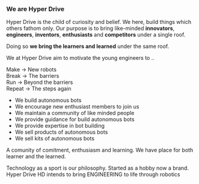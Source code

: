 ### We are Hyper Drive

Hyper Drive is the child of curiosity and belief. We here, build things which others fathom only. Our purpose is to bring like-minded **innovators**, **engineers**, **inventors**, **enthusiasts** and **competitors** under a single roof.

Doing so **we bring the learners and learned** under the same roof.

We at Hyper Drive aim to motivate the young engineers to ..

Make -> New robots<br/>
Break -> The barriers<br/>
Run -> Beyond the barriers<br/>
Repeat -> The steps again<br/>

- We build autonomous bots
- We encourage new enthusiast members to join us
- We maintain a community of like minded people
- We provide guidance for build autonomous bots
- We provide expertise in bot building
- We sell products of autonomous bots
- We sell kits of autonomous bots

A comunity of comitment, enthusiasm and learning. We have place for both learner and the learned.

Technology as a sport is our philosophy. Started as a hobby now a brand. Hyper Drive HD intends to bring ENGINEERING to life through robotics
